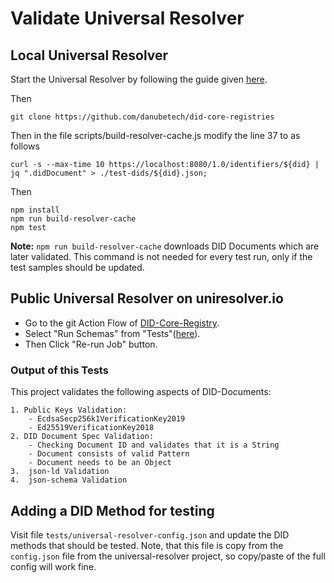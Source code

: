 # Validate Universal Resolver

## Local Universal Resolver

 Start the Universal Resolver by following the guide given [here](https://github.com/decentralized-identity/universal-resolver/blob/master/README.md).

Then
                
    git clone https://github.com/danubetech/did-core-registries
    
Then in the file scripts/build-resolver-cache.js modify the line 37 to as follows

    curl -s --max-time 10 https://localhost:8080/1.0/identifiers/${did} | jq ".didDocument" > ./test-dids/${did}.json; 
    
Then 
        
    npm install 
    npm run build-resolver-cache
    npm test

**Note:** `npm run build-resolver-cache` downloads DID Documents which are later validated. This command is not needed for every test run, only if the test samples should be updated.

## Public Universal Resolver on uniresolver.io

* Go to the git Action Flow of [DID-Core-Registry](https://github.com/danubetech/did-core-registries/actions/runs/66531901).
* Select "Run Schemas" from "Tests"([here](https://github.com/danubetech/did-core-registries/runs/545526765?check_suite_focus=true)).
* Then Click "Re-run Job" button.

### Output of this Tests

This project validates the following aspects of DID-Documents:

    1. Public Keys Validation: 
        - EcdsaSecp256k1VerificationKey2019
        - Ed25519VerificationKey2018
    2. DID Document Spec Validation:        
        - Checking Document ID and validates that it is a String
        - Document consists of valid Pattern        
        - Document needs to be an Object
    3.  json-ld Validation
    4.  json-schema Validation 

## Adding a DID Method for testing

Visit file `tests/universal-resolver-config.json` and update the DID methods that should be tested. Note, that this file is copy from the `config.json` file from the universal-resolver project, so copy/paste of the full config will work fine.